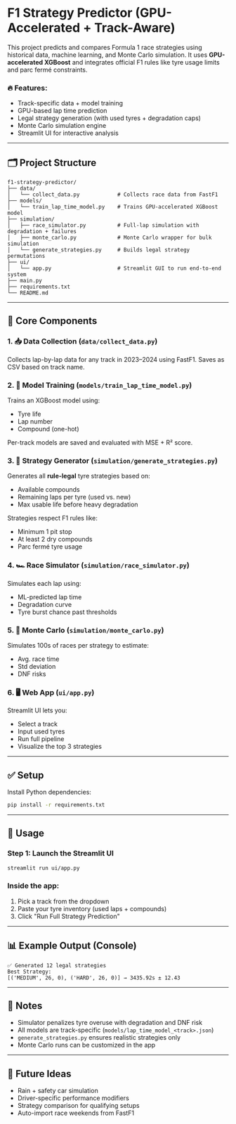 # F1 Strategy Predictor (GPU-Accelerated + Track-Aware)

This project predicts and compares Formula 1 race strategies using historical data, machine learning, and Monte Carlo simulation. It uses **GPU-accelerated XGBoost** and integrates official F1 rules like tyre usage limits and parc fermé constraints.

### 🔥 Features:
- Track-specific data + model training
- GPU-based lap time prediction
- Legal strategy generation (with used tyres + degradation caps)
- Monte Carlo simulation engine
- Streamlit UI for interactive analysis

---

## 🗂️ Project Structure

```
f1-strategy-predictor/
├── data/
│   └── collect_data.py            # Collects race data from FastF1
├── models/
│   └── train_lap_time_model.py    # Trains GPU-accelerated XGBoost model
├── simulation/
│   ├── race_simulator.py          # Full-lap simulation with degradation + failures
│   ├── monte_carlo.py             # Monte Carlo wrapper for bulk simulation
│   └── generate_strategies.py     # Builds legal strategy permutations
├── ui/
│   └── app.py                     # Streamlit GUI to run end-to-end system
├── main.py
├── requirements.txt
└── README.md
```

---

## 🧠 Core Components

### 1. 📥 Data Collection (`data/collect_data.py`)
Collects lap-by-lap data for any track in 2023–2024 using FastF1. Saves as CSV based on track name.

### 2. 🧠 Model Training (`models/train_lap_time_model.py`)
Trains an XGBoost model using:
- Tyre life
- Lap number
- Compound (one-hot)

Per-track models are saved and evaluated with MSE + R² score.

### 3. 🧩 Strategy Generator (`simulation/generate_strategies.py`)
Generates all **rule-legal** tyre strategies based on:
- Available compounds
- Remaining laps per tyre (used vs. new)
- Max usable life before heavy degradation

Strategies respect F1 rules like:
- Minimum 1 pit stop
- At least 2 dry compounds
- Parc fermé tyre usage

### 4. 🏎️ Race Simulator (`simulation/race_simulator.py`)
Simulates each lap using:
- ML-predicted lap time
- Degradation curve
- Tyre burst chance past thresholds

### 5. 🎲 Monte Carlo (`simulation/monte_carlo.py`)
Simulates 100s of races per strategy to estimate:
- Avg. race time
- Std deviation
- DNF risks

### 6. 🖥️ Web App (`ui/app.py`)
Streamlit UI lets you:
- Select a track
- Input used tyres
- Run full pipeline
- Visualize the top 3 strategies

---

## ✅ Setup

Install Python dependencies:
```bash
pip install -r requirements.txt
```

---

## 🚀 Usage

### Step 1: Launch the Streamlit UI
```bash
streamlit run ui/app.py
```

### Inside the app:
1. Pick a track from the dropdown
2. Paste your tyre inventory (used laps + compounds)
3. Click "Run Full Strategy Prediction"

---

## 📊 Example Output (Console)

```
✅ Generated 12 legal strategies
Best Strategy:
[('MEDIUM', 26, 0), ('HARD', 26, 0)] → 3435.92s ± 12.43
```

---

## 📝 Notes

- Simulator penalizes tyre overuse with degradation and DNF risk
- All models are track-specific (`models/lap_time_model_<track>.json`)
- `generate_strategies.py` ensures realistic strategies only
- Monte Carlo runs can be customized in the app

---

## 🧪 Future Ideas

- Rain + safety car simulation
- Driver-specific performance modifiers
- Strategy comparison for qualifying setups
- Auto-import race weekends from FastF1